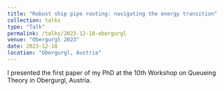 ```yaml
---
title: "Robust ship pipe routing: navigating the energy transition"
collection: talks
type: "Talk"
permalink: /talks/2023-12-18-obergurgl
venue: "Obergurgl 2023"
date: 2023-12-18
location: "Obergurgl, Austria"
---
```


I presented the first paper of my PhD at the 10th Workshop on Queueing Theory in Obergurgl, Austria.